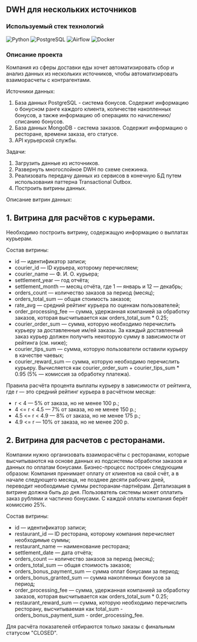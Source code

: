 ## DWH для нескольких источников

### Используемый стек технологий

![Python](https://img.shields.io/badge/Python-F7DF1E?style=for-the-badge&logo=python)
![PostgreSQL](https://img.shields.io/badge/postgresql-316192?style=for-the-badge&color=42aaff&logo=postgresql&logoColor=white)
![Airflow](https://img.shields.io/badge/airflow-316192?style=for-the-badge&logo=apacheairflow&logoColor=white)
![Docker](https://img.shields.io/badge/Docker-316192?style=for-the-badge&logo=docker&logoColor=white)

### Описание проекта
Компания из сферы доставки еды хочет автоматизировать сбор и анализ данных из нескольких источников, чтобы автоматизировать взаиморасчеты с контрагентами.

Источники данных:
1. База данных PostgreSQL - система бонусов. Содержит информацию о бонусном ранге каждого клиента, количестве накопленных бонусов, а также информацию об операциях по начислению/списанию бонусов.
2. База данных MongoDB - система заказов. Содержит информацию о ресторане, времени заказа, его статусе.
3. API курьерской службы.

Задачи:
1. Загрузить данные из источников.
2. Развернуть многослойное DWH по схеме снежинка.
3. Реализовать передачу данных из сервисов в конечную БД путем использования паттерна Transactional Outbox.
4. Построить витрины данных.

Описание витрин данных:
## 1. Витрина для расчётов с курьерами.
Необходимо построить витрину, содержащую информацию о выплатах курьерам.

Состав витрины:
 - id — идентификатор записи;
 - courier_id — ID курьера, которому перечисляем;
 - courier_name — Ф. И. О. курьера;
 - settlement_year — год отчёта;
 - settlement_month — месяц отчёта, где 1 — январь и 12 — декабрь;
 - orders_count — количество заказов за период (месяц);
 - orders_total_sum — общая стоимость заказов;
 - rate_avg — средний рейтинг курьера по оценкам пользователей;
 - order_processing_fee — сумма, удержанная компанией за обработку заказов, которая высчитывается как orders_total_sum * 0.25;
 - courier_order_sum — сумма, которую необходимо перечислить курьеру за доставленные им/ей заказы. За каждый доставленный заказ курьер должен получить некоторую сумму в зависимости от рейтинга (см. ниже);
 - courier_tips_sum — сумма, которую пользователи оставили курьеру в качестве чаевых;
 - courier_reward_sum — сумма, которую необходимо перечислить курьеру. Вычисляется как courier_order_sum + courier_tips_sum * 0.95 (5% — комиссия за обработку платежа).

Правила расчёта процента выплаты курьеру в зависимости от рейтинга, где r — это средний рейтинг курьера в расчётном месяце:
 - r < 4 — 5% от заказа, но не менее 100 р.;
 - 4 <= r < 4.5 — 7% от заказа, но не менее 150 р.;
 - 4.5 <= r < 4.9 — 8% от заказа, но не менее 175 р.;
 - 4.9 <= r — 10% от заказа, но не менее 200 р.

## 2. Витрина для расчетов с ресторанами.
Компании нужно организовать взаиморасчёты с ресторанами, которые высчитываются на основе данных из подсистемы обработки заказов и данных по оплатам бонусами.
Бизнес-процесс построен следующим образом:
Компания принимает оплату от клиентов на свой счёт, а в начале следующего месяца, не позднее десяти рабочих дней, переводит необходимые суммы ресторанам-партнёрам. Детализация в витрине должна быть до дня. Пользователь системы может оплатить заказ рублями и частично бонусами. С каждой оплаты компания берёт комиссию 25%.

Состав витрины:
 - id — идентификатор записи;
 - restaurant_id — ID ресторана, которому компания перечисляет необходимые суммы;
 - restaurant_name — наименование ресторана;
 - settlement_date — дата отчёта;
 - orders_count — количество заказов за период (месяц);
 - orders_total_sum — общая стоимость заказов;
 - orders_bonus_payment_sum — сумма оплат бонусами за период;
 - orders_bonus_granted_sum — сумма накопленных бонусов за период;
 - order_processing_fee — сумма, удержанная компанией за обработку заказов, которая высчитывается как orders_total_sum * 0.25;
 - restaurant_reward_sum — сумма, которую необходимо перечислить ресторану, высчитываемая как total_sum - orders_bonus_payment_sum - order_processing_fee.

Для расчёта показателей отбираются только заказы с финальным статусом "CLOSED".

